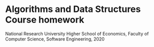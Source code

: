 # Algorithms and Data Structures Course homework
National Research University Higher School of Economics, Faculty of Computer Science, Software Engineering, 2020

